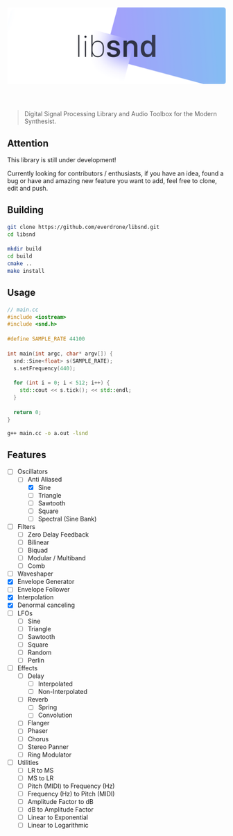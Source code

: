 <h1 align="center">
<img src="assets/libsnd.png" />
<br/><br/>
</h1>

> Digital Signal Processing Library and Audio Toolbox for the Modern Synthesist.

## Attention
This library is still under development!

Currently looking for contributors / enthusiasts, if you have an idea, found a bug or have and amazing new feature you want to add, feel free to clone, edit and push.

## Building
```bash
git clone https://github.com/everdrone/libsnd.git
cd libsnd

mkdir build
cd build
cmake ..
make install
```

## Usage

```cpp
// main.cc
#include <iostream>
#include <snd.h>

#define SAMPLE_RATE 44100

int main(int argc, char* argv[]) {
  snd::Sine<float> s(SAMPLE_RATE);
  s.setFrequency(440);
  
  for (int i = 0; i < 512; i++) {
    std::cout << s.tick(); << std::endl;
  }
  
  return 0;
}
```
```bash
g++ main.cc -o a.out -lsnd
```

## Features
- [ ] Oscillators
  - [ ] Anti Aliased
    - [X] Sine
    - [ ] Triangle
    - [ ] Sawtooth
    - [ ] Square
    - [ ] Spectral (Sine Bank)
- [ ] Filters
  - [ ] Zero Delay Feedback
  - [ ] Bilinear
  - [ ] Biquad
  - [ ] Modular / Multiband
  - [ ] Comb
- [ ] Waveshaper
- [x] Envelope Generator
- [ ] Envelope Follower
- [x] Interpolation
- [x] Denormal canceling
- [ ] LFOs
  - [ ] Sine
  - [ ] Triangle
  - [ ] Sawtooth
  - [ ] Square
  - [ ] Random
  - [ ] Perlin
- [ ] Effects
  - [ ] Delay
    - [ ] Interpolated
    - [ ] Non-Interpolated
  - [ ] Reverb
    - [ ] Spring
    - [ ] Convolution
  - [ ] Flanger
  - [ ] Phaser
  - [ ] Chorus
  - [ ] Stereo Panner
  - [ ] Ring Modulator
- [ ] Utilities
  - [ ] LR to MS
  - [ ] MS to LR
  - [ ] Pitch (MIDI) to Frequency (Hz)
  - [ ] Frequency (Hz) to Pitch (MIDI)
  - [ ] Amplitude Factor to dB
  - [ ] dB to Amplitude Factor
  - [ ] Linear to Exponential
  - [ ] Linear to Logarithmic
